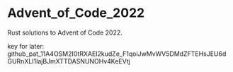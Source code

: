 # Advent_of_Code_2022
Rust solutions to Advent of Code 2022. 

key for later: 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
